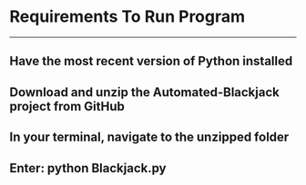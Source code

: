 # Requirements To Run Program

**************************************************

## Have the most recent version of Python installed

## Download and unzip the Automated-Blackjack project from GitHub

## In your terminal, navigate to the unzipped folder

## Enter: python Blackjack.py
